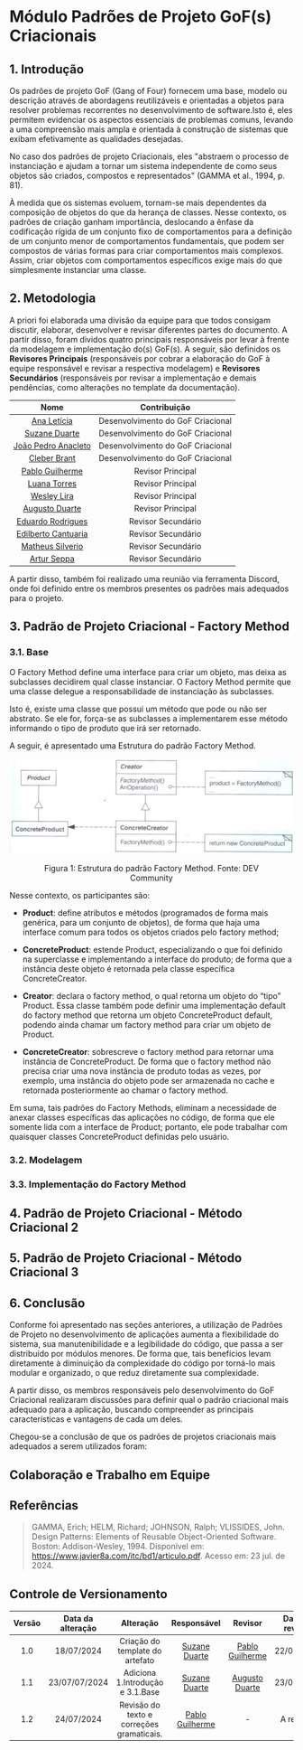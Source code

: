 # Módulo Padrões de Projeto GoF(s) Criacionais

## 1. Introdução

Os padrões de projeto GoF (Gang of Four) fornecem uma base, modelo ou descrição através de abordagens reutilizáveis e orientadas a objetos para resolver problemas recorrentes no desenvolvimento de software.Isto é, eles permitem evidenciar os aspectos essenciais de problemas comuns, levando a uma compreensão mais ampla e orientada à construção de sistemas que exibam efetivamente as qualidades desejadas.

No caso dos padrões de projeto Criacionais, eles "abstraem o processo de instanciação e ajudam a tornar um sistema independente de como seus objetos são criados, compostos e representados" (GAMMA et al., 1994, p. 81).

À medida que os sistemas evoluem, tornam-se mais dependentes da composição de objetos do que da herança de classes. Nesse contexto, os padrões de criação ganham importância, deslocando a ênfase da codificação rígida de um conjunto fixo de comportamentos para a definição de um conjunto menor de comportamentos fundamentais, que podem ser compostos de várias formas para criar comportamentos mais complexos. Assim, criar objetos com comportamentos específicos exige mais do que simplesmente instanciar uma classe.

## 2. Metodologia

A priori foi elaborada uma divisão da equipe para que todos consigam discutir, elaborar, desenvolver e revisar diferentes partes do documento. A partir disso, foram dividos quatro principais responsáveis por levar à frente da modelagem e implementação do(s) GoF(s). A seguir, são definidos os **Revisores Principais** (responsáveis por cobrar a elaboração do GoF à equipe responsável e revisar a respectiva modelagem) e **Revisores Secundários** (responsáveis por revisar a implementação e demais pendências, como alterações no template da documentação).

| Nome | Contribuição |
|:----:|:------------:|
|[Ana Letícia](https://github.com/analeticiaa) | Desenvolvimento do GoF Criacional |
|[Suzane Duarte](https://github.com/suzaneduarte) | Desenvolvimento do GoF Criacional |
|[João Pedro Anacleto](https://github.com/jpanacleto2)| Desenvolvimento do GoF Criacional | 
|[Cleber Brant](https://github.com/CleberBrant) | Desenvolvimento do GoF Criacional |
|[Pablo Guilherme](https://github.com/PabloGJBS) | Revisor Principal |
|[Luana Torres](https://github.com/luanatorress) | Revisor Principal |
|[Wesley Lira](https://github.com/Weslin-0101) | Revisor Principal | 
|[Augusto Duarte](https://github.com/Augcamp)  | Revisor Principal |
|[Eduardo Rodrigues](https://github.com/Eduardo-RFarias) | Revisor Secundário |
|[Edilberto Cantuaria](https://github.com/edilbertocantuaria) | Revisor Secundário |
|[Matheus Silverio](https://github.com/MattSilverio) | Revisor Secundário | 
|[Artur Seppa](https://github.com/artur-seppa) | Revisor Secundário |

A partir disso, também foi realizado uma reunião via ferramenta Discord, onde foi definido entre os membros presentes os padrões mais adequados para o projeto. 

## 3. Padrão de Projeto Criacional - Factory Method 

### 3.1. Base

O Factory Method define uma interface para criar um objeto, mas deixa as subclasses decidirem qual classe instanciar. O Factory Method permite que uma classe delegue a responsabilidade de instanciação às subclasses.

Isto é, existe uma classe que possui um método que pode ou não ser abstrato. Se ele for, força-se as subclasses a implementarem esse método informando o tipo de produto que irá ser retornado.

A seguir, é apresentado uma Estrutura do padrão Factory Method.

![](../assets/gofs-criacionais/factory-method.png)
<center>
  <figure>
    <figcaption>Figura 1: Estrutura do padrão Factory Method. Fonte: DEV Community </figcaption>
  </figure>
</center>

Nesse contexto, os participantes são: 

- **Product**: define atributos e métodos (programados de forma mais genérica, para um conjunto de objetos), de forma que haja uma interface comum para todos os objetos criados pelo factory method;

- **ConcreteProduct**: estende Product, especializando o que foi definido na superclasse e implementando a interface do produto; de forma que a instância deste objeto é retornada pela classe específica ConcreteCreator.

- **Creator**: declara o factory method, o qual retorna um objeto do “tipo” Product. Essa classe também pode definir uma implementação default do factory method que retorna um objeto ConcreteProduct default, podendo ainda chamar um factory method para criar um objeto de Product.

- **ConcreteCreator**: sobrescreve o factory method para retornar uma instância de ConcreteProduct. De forma que o factory method não precisa criar uma nova instância de produto todas as vezes, por exemplo, uma instância do objeto pode ser armazenada no cache e retornada posteriormente ao chamar o factory method.

Em suma, tais padrões do Factory Methods, eliminam a necessidade de anexar classes específicas das aplicações no código, de forma que ele somente lida com a interface de Product; portanto, ele pode trabalhar com quaisquer classes ConcreteProduct definidas pelo usuário.

### 3.2. Modelagem

### 3.3. Implementação do Factory Method

## 4. Padrão de Projeto Criacional - Método Criacional 2

## 5. Padrão de Projeto Criacional - Método Criacional 3

## 6. Conclusão

Conforme foi apresentado nas seções anteriores, a utilização de Padrões de Projeto no desenvolvimento de aplicações aumenta a flexibilidade do sistema, sua manutenibilidade e a legibilidade do código, que passa a ser distribuído por módulos menores. De forma que, tais benefícios levam diretamente à diminuição da complexidade do código por torná-lo mais modular e organizado, o que reduz diretamente sua complexidade.

A partir disso, os membros responsáveis pelo desenvolvimento do GoF Criacional realizaram discussões para definir qual o padrão criacional mais adequado para a aplicação, buscando compreender as principais características e vantagens de cada um deles.

Chegou-se a conclusão de que os padrões de projetos criacionais mais adequados a serem utilizados foram:

## Colaboração e Trabalho em Equipe

## Referências

> GAMMA, Erich; HELM, Richard; JOHNSON, Ralph; VLISSIDES, John. Design Patterns: Elements of Reusable Object-Oriented Software. Boston: Addison-Wesley, 1994. Disponível em: <https://www.javier8a.com/itc/bd1/articulo.pdf>. Acesso em: 23 jul. de 2024.

## Controle de Versionamento

| Versão | Data da alteração |      Alteração      |     Responsável     |                     Revisor                      | Data de revisão |
| :----: | :---------------: | :-----------------: | :-----------------: | :----------------------------------------------: | :-------------: |
|  1.0   |    18/07/2024     | Criação do template do artefato | [Suzane Duarte](https://github.com/suzaneduarte) | [Pablo Guilherme](https://github.com/PabloGJBS) |    22/07/2024    |
|  1.1   |    23/07/07/2024     | Adiciona 1.Introdução e 3.1.Base | [Suzane Duarte](https://github.com/suzaneduarte) | [Augusto Duarte](https://github.com/Augcamp) |     23/07/2024  |
|1.2|   24/07/2024  |  Revisão do texto e correções gramaticais. |  [Pablo Guilherme](https://github.com/PabloGJBS) | - |   A realizar |
